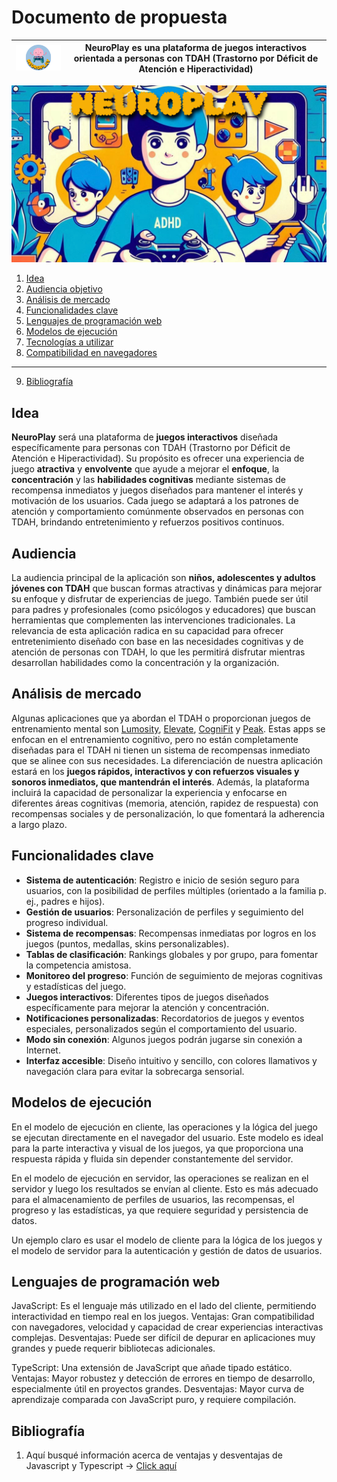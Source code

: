 # Documento de propuesta  

| <img width="200px" src="./assets/NeuroPlay/NeuroPlay-Photoroom.png"/> | NeuroPlay  es una plataforma de juegos interactivos orientada a personas con TDAH (Trastorno por Déficit de Atención e Hiperactividad)  |
| ----------- | ----------- |

![Banner de la aplicación](./assets/NeuroPlay.png)

1. [Idea](#idea)
2. [Audiencia objetivo](#audiencia)
3. [Análisis de mercado](#análisis-de-mercado)
4. [Funcionalidades clave](#funcionalidades-clave)
6. [Lenguajes de programación web](#lenguajes-de-programación-web)
5. [Modelos de ejecución](#modelos-de-ejecución)
7. [Tecnologías a utilizar](#)
8. [Compatibilidad en navegadores](#)
---
9. [Bibliografía](#bibliografía)

## Idea

**NeuroPlay** será una plataforma de **juegos interactivos** diseñada específicamente para personas con TDAH (Trastorno por Déficit de Atención e Hiperactividad). Su propósito es ofrecer una experiencia de juego **atractiva** y **envolvente** que ayude a mejorar el **enfoque**, la **concentración** y las **habilidades cognitivas** mediante sistemas de recompensa inmediatos y juegos diseñados para mantener el interés y motivación de los usuarios. Cada juego se adaptará a los patrones de atención y comportamiento comúnmente observados en personas con TDAH, brindando entretenimiento y refuerzos positivos continuos.

## Audiencia 

La audiencia principal de la aplicación son **niños, adolescentes y adultos jóvenes con TDAH** que buscan formas atractivas y dinámicas para mejorar su enfoque y disfrutar de experiencias de juego. También puede ser útil para padres y profesionales (como psicólogos y educadores) que buscan herramientas que complementen las intervenciones tradicionales. La relevancia de esta aplicación radica en su capacidad para ofrecer entretenimiento diseñado con base en las necesidades cognitivas y de atención de personas con TDAH, lo que les permitirá disfrutar mientras desarrollan habilidades como la concentración y la organización.

## Análisis de mercado 

Algunas aplicaciones que ya abordan el TDAH o proporcionan juegos de entrenamiento mental son [Lumosity](https://www.lumosity.com/es/), [Elevate](https://elevateapp.com/), [CogniFit](https://www.cognifit.com/es?srsltid=AfmBOor6sW8jNPi0H_cDEtImTVcAVeBpm5RymFDW9_JZ51LagFVqR4Dc) y [Peak](https://www.peak.net/). Estas apps se enfocan en el entrenamiento cognitivo, pero no están completamente diseñadas para el TDAH ni tienen un sistema de recompensas inmediato que se alinee con sus necesidades. La diferenciación de nuestra aplicación estará en los **juegos rápidos, interactivos y con refuerzos visuales y sonoros inmediatos, que mantendrán el interés**. Además, la plataforma incluirá la capacidad de personalizar la experiencia y enfocarse en diferentes áreas cognitivas (memoria, atención, rapidez de respuesta) con recompensas sociales y de personalización, lo que fomentará la adherencia a largo plazo.

## Funcionalidades clave 

- **Sistema de autenticación**: Registro e inicio de sesión seguro para usuarios, con la posibilidad de perfiles múltiples (orientado a la familia p. ej., padres e hijos).
- **Gestión de usuarios**: Personalización de perfiles y seguimiento del progreso individual.
- **Sistema de recompensas**: Recompensas inmediatas por logros en los juegos (puntos, medallas, skins personalizables).
- **Tablas de clasificación**: Rankings globales y por grupo, para fomentar la competencia amistosa.
- **Monitoreo del progreso**: Función de seguimiento de mejoras cognitivas y estadísticas del juego.
- **Juegos interactivos**: Diferentes tipos de juegos diseñados específicamente para mejorar la atención y concentración.
- **Notificaciones personalizadas**: Recordatorios de juegos y eventos especiales, personalizados según el comportamiento del usuario.
- **Modo sin conexión**: Algunos juegos podrán jugarse sin conexión a Internet.
- **Interfaz accesible**: Diseño intuitivo y sencillo, con colores llamativos y navegación clara para evitar la sobrecarga sensorial.

## Modelos de ejecución

En el modelo de ejecución en cliente, las operaciones y la lógica del juego se ejecutan directamente en el navegador del usuario. Este modelo es ideal para la parte interactiva y visual de los juegos, ya que proporciona una respuesta rápida y fluida sin depender constantemente del servidor.

En el modelo de ejecución en servidor, las operaciones se realizan en el servidor y luego los resultados se envían al cliente. Esto es más adecuado para el almacenamiento de perfiles de usuarios, las recompensas, el progreso y las estadísticas, ya que requiere seguridad y persistencia de datos.

Un ejemplo claro es usar el modelo de cliente para la lógica de los juegos y el modelo de servidor para la autenticación y gestión de datos de usuarios.

## Lenguajes de programación web

JavaScript: Es el lenguaje más utilizado en el lado del cliente, permitiendo interactividad en tiempo real en los juegos. Ventajas: Gran compatibilidad con navegadores, velocidad y capacidad de crear experiencias interactivas complejas. Desventajas: Puede ser difícil de depurar en aplicaciones muy grandes y puede requerir bibliotecas adicionales.

TypeScript: Una extensión de JavaScript que añade tipado estático. Ventajas: Mayor robustez y detección de errores en tiempo de desarrollo, especialmente útil en proyectos grandes. Desventajas: Mayor curva de aprendizaje comparada con JavaScript puro, y requiere compilación.


## Bibliografía

1. Aquí busqué información acerca de ventajas y desventajas de Javascript y Typescript -> [Click aquí](https://www.campusmvp.es/recursos/post/typescript-contra-javascript-cual-deberias-utilizar.aspx)